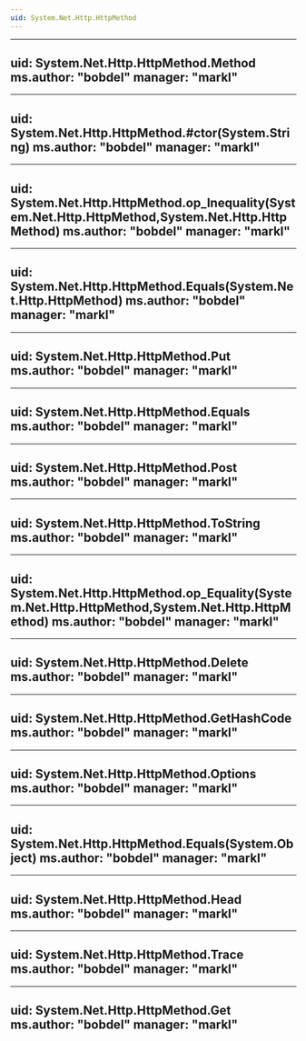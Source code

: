 ```yaml
---
uid: System.Net.Http.HttpMethod
---
```


---
uid: System.Net.Http.HttpMethod.Method
ms.author: "bobdel"
manager: "markl"
---

---
uid: System.Net.Http.HttpMethod.#ctor(System.String)
ms.author: "bobdel"
manager: "markl"
---

---
uid: System.Net.Http.HttpMethod.op_Inequality(System.Net.Http.HttpMethod,System.Net.Http.HttpMethod)
ms.author: "bobdel"
manager: "markl"
---

---
uid: System.Net.Http.HttpMethod.Equals(System.Net.Http.HttpMethod)
ms.author: "bobdel"
manager: "markl"
---

---
uid: System.Net.Http.HttpMethod.Put
ms.author: "bobdel"
manager: "markl"
---

---
uid: System.Net.Http.HttpMethod.Equals
ms.author: "bobdel"
manager: "markl"
---

---
uid: System.Net.Http.HttpMethod.Post
ms.author: "bobdel"
manager: "markl"
---

---
uid: System.Net.Http.HttpMethod.ToString
ms.author: "bobdel"
manager: "markl"
---

---
uid: System.Net.Http.HttpMethod.op_Equality(System.Net.Http.HttpMethod,System.Net.Http.HttpMethod)
ms.author: "bobdel"
manager: "markl"
---

---
uid: System.Net.Http.HttpMethod.Delete
ms.author: "bobdel"
manager: "markl"
---

---
uid: System.Net.Http.HttpMethod.GetHashCode
ms.author: "bobdel"
manager: "markl"
---

---
uid: System.Net.Http.HttpMethod.Options
ms.author: "bobdel"
manager: "markl"
---

---
uid: System.Net.Http.HttpMethod.Equals(System.Object)
ms.author: "bobdel"
manager: "markl"
---

---
uid: System.Net.Http.HttpMethod.Head
ms.author: "bobdel"
manager: "markl"
---

---
uid: System.Net.Http.HttpMethod.Trace
ms.author: "bobdel"
manager: "markl"
---

---
uid: System.Net.Http.HttpMethod.Get
ms.author: "bobdel"
manager: "markl"
---
